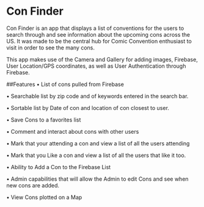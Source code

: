 # Con Finder

Con Finder is an app that displays a list of conventions for the users to search through and see information about the upcoming cons across the US. It was made to be the central hub for Comic Convention enthusiast to visit in order to see the many cons.

This app makes use of the Camera and Gallery for adding images, Firebase, User Location/GPS coordinates, as well as User Authentication through Firebase.

##Features
• List of cons pulled from Firebase

• Searchable list by zip code and of keywords entered in the search bar.

• Sortable list by Date of con and location of con closest to user.

• Save Cons to a favorites list

• Comment and interact about cons with other users

• Mark that your attending a con and view a list of all the users attending

• Mark that you Like a con and view a list of all the users that like it too.

• Ability to Add a Con to the Firebase List

• Admin capabilities that will allow the Admin to edit Cons and see when new cons are added.

• View Cons plotted on a Map
